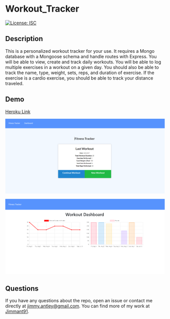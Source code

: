 # Workout_Tracker
  [![License: ISC](https://img.shields.io/badge/License-ISC-blue.svg)](https://opensource.org/licenses/ISC)
  ## Description
  This is a personalized workout tracker for your use. It requires a Mongo database with a Mongoose schema and handle routes with Express. You will be able to view, create and track daily workouts. You will be able to log multiple exercises in a workout on a given day. You should also be able to track the name, type, weight, sets, reps, and duration of exercise. If the exercise is a cardio exercise, you should be able to track your distance traveled.

  ## Demo
  <a href="https://obscure-spire-84126.herokuapp.com/?id=6111f1c1bbdf67001553b746">Heroku Link</a>


  ![workout page](assets/workout.png)


  ![stats page](assets/stats.png)

  ## Questions
  If you have any questions about the repo, open an issue or contact me directly at [jimmy.antley@gmail.com](mailto:jimmy.antley@gmail.com). You can find more of my work at [Jimmant91](https://www.github.com/Jimmant91).
